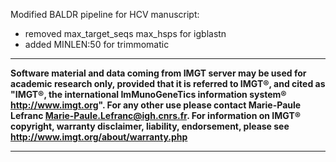 Modified BALDR pipeline for HCV manuscript:
 - removed max_target_seqs max_hsps for igblastn
 - added MINLEN:50 for trimmomatic



___
**Software material and data coming from IMGT server may be used for academic research only, provided that it is referred to IMGT®, and cited as "IMGT®, the international ImMunoGeneTics information system® http://www.imgt.org". For any other use please contact Marie-Paule Lefranc Marie-Paule.Lefranc@igh.cnrs.fr. For information on IMGT® copyright, warranty disclaimer, liability, endorsement, please see http://www.imgt.org/about/warranty.php** 
___
